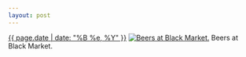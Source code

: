 ```yaml
---
layout: post
---
```


<p>
  <time><a href="/407">{{ page.date | date: "%B %e, %Y" }}</a></time>
  <a href="/407"><img src="{{ site.assets_url }}/407-240.jpg" srcset="{{ site.assets_url }}/407-480.jpg 480w, {{ site.assets_url }}/407-360.jpg 360w, {{ site.assets_url }}/407-240.jpg 240w, {{ site.assets_url }}/407-120.jpg 120w" sizes="(min-width: 700px) 50vw, calc(100vw - 2rem)" alt="Beers at Black Market." /></a>
  <span>Beers at Black Market.</span>
</p>
